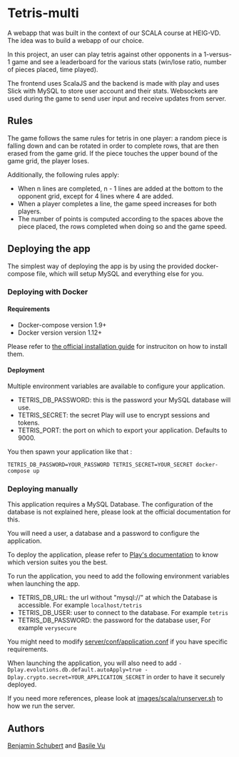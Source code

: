 # Tetris-multi
A webapp that was built in the context of our SCALA course at HEIG-VD. The idea was to build a webapp of our choice. 

In this project, an user can play tetris against other opponents in a 1-versus-1 game and see a leaderboard for the various stats (win/lose ratio, number of pieces placed, time played).

The frontend uses ScalaJS and the backend is made with play and uses Slick with MySQL to store user account and their stats. Websockets are used during the game to send user input and receive updates from server.

## Rules
The game follows the same rules for tetris in one player: a random piece is falling down and can be rotated in order to complete rows, that are then erased from the game grid. If the piece touches the upper bound of the game grid, the player loses.

Additionally, the following rules apply:
- When n lines are completed, n - 1 lines are added at the bottom to the opponent grid, except for 4 lines where 4 are added.
- When a player completes a line, the game speed increases for both players.
- The number of points is computed according to the spaces above the piece placed, the rows completed when doing so and the game speed.

## Deploying the app

The simplest way of deploying the app is by using the provided docker-compose file, which
will setup MySQL and everything else for you.


### Deploying with Docker

#### Requirements
- Docker-compose version 1.9+
- Docker version version 1.12+

Please refer to [the official installation guide](https://docs.docker.com/engine/installation/) for instruciton on how to install them.

#### Deployment

Multiple environment variables are available to configure your application.

- TETRIS_DB_PASSWORD: this is the password your MySQL database will use.
- TETRIS_SECRET: the secret Play will use to encrypt sessions and tokens.
- TETRIS_PORT: the port on which to export your application. Defaults to 9000.


You then spawn your application like that : 

    TETRIS_DB_PASSWORD=YOUR_PASSWORD TETRIS_SECRET=YOUR_SECRET docker-compose up


### Deploying manually

This application requires a MySQL Database. The configuration of the database is not 
explained here, please look at the official documentation for this.

You will need a user, a database and a password to configure the application.


To deploy the application, please refer to [Play's documentation](https://www.playframework.com/documentation/2.5.x/Production)
to know which version suites you the best.

To run the application, you need to add the following environment variables when
launching the app.

- TETRIS_DB_URL: the url without "mysql://" at which the Database is accessible. For example `localhost/tetris`
- TETRIS_DB_USER: user to connect to the database. For example `tetris`
- TETRIS_DB_PASSWORD: the password for the database user, For example `verysecure`

You might need to modify [server/conf/application.conf](server/conf/application.conf) if you have specific requirements.

When launching the application, you will also need to add 
`-Dplay.evolutions.db.default.autoApply=true -Dplay.crypto.secret=YOUR_APPLICATION_SECRET` in order to have it securely
deployed.

If you need more references, please look at [images/scala/runserver.sh](images/scala/runserver.sh) to how we run the server.
## Authors
[Benjamin Schubert](https://github.com/BenjaminSchubert/) and [Basile Vu](https://github.com/Flagoul/)
